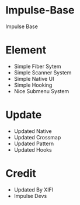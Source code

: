 # Impulse-Base
Impulse Base

# Element

- Simple Fiber Sytem
- Simple Scanner System
- Simple Native UI
- Simple Hooking
- Nice Submenu System

# Update

- Updated Native
- Updated Crossmap
- Updated Pattern
- Updated Hooks

# Credit
- Updated By XIFI
- Impulse Devs
